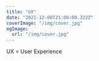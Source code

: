 ```yaml
---
title: "UX"
date: "2021-12-08T21:00:00.322Z"
coverImage: "/img/cover.jpg"
ogImage:
  url: "/img/cover.jpg"
---
```


UX = User Experience

